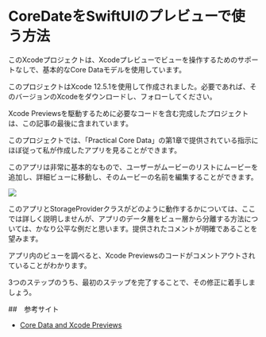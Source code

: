 # CoreDateをSwiftUIのプレビューで使う方法


このXcodeプロジェクトは、Xcodeプレビューでビューを操作するためのサポートなしで、基本的なCore Dataモデルを使用しています。

このプロジェクトはXcode 12.5.1を使用して作成されました。必要であれば、そのバージョンのXcodeをダウンロードし、フォローしてください。

Xcode Previewsを駆動するために必要なコードを含む完成したプロジェクトは、この記事の最後に含まれています。

このプロジェクトでは、「Practical Core Data」の第1章で提供されている指示にほぼ従って私が作成したアプリを見ることができます。

このアプリは非常に基本的なもので、ユーザーがムービーのリストにムービーを追加し、詳細ビューに移動し、そのムービーの名前を編集することができます。

<img src="https://www.russellgordon.ca/tutorials/core-data-and-xcode-previews/app-screenshots-light.png">


このアプリとStorageProviderクラスがどのように動作するかについては、ここでは詳しく説明しませんが、アプリのデータ層をビュー層から分離する方法については、かなり公平な例だと思います。提供されたコメントが明確であることを望みます。

アプリ内のビューを調べると、Xcode Previewsのコードがコメントアウトされていることがわかります。

3つのステップのうち、最初のステップを完了することで、その修正に着手しましょう。


##　参考サイト
- [Core Data and Xcode Previews](https://www.russellgordon.ca/tutorials/core-data-and-xcode-previews/)




